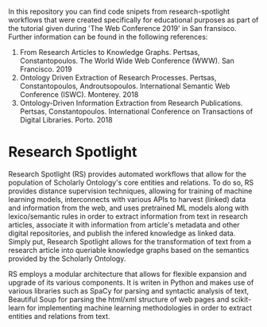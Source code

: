 In this repository you can find code snipets from research-spotlight workflows that were created specifically for educational purposes as part of the tutorial given during 'The Web Conference 2019' in San fransisco. Further information can be found in the following references:

1) From Research Articles to Knowledge Graphs. Pertsas, Constantopoulos. The World Wide Web Conference (WWW). San Francisco. 2019
2) Ontology Driven Extraction of Research Processes. Pertsas, Constantopoulos, Androutsopoulos. International Semantic Web Conference (ISWC). Monterey. 2018
3) Ontology-Driven Information Extraction from Research Publications. Pertsas, Constantopoulos. International Conference on Transactions of Digital Libraries. Porto. 2018

# Research Spotlight

Research Spotlight (RS) provides automated workflows that allow for the population of Scholarly Ontology's core entities and relations. To do so, RS provides distance supervision techniques, allowing for training of machine learning models, interconnects with various APIs to harvest (linked) data and information from the web, and uses pretrained ML models along with lexico/semantic rules in order to extract information from text in research articles, associate it with information from article's metadata and other digital repositories, and publish the infered knowledge as linked data. Simply put, Research Spotlight allows for the transformation of text from a research article into queriable knowledge graphs based on the semantics provided by the Scholarly Ontology.

RS employs a modular architecture that allows for flexible expansion and upgrade of its various components. It is writen in Python and makes use of various libraries such as SpaCy for parsing and syntactic analysis of text, Beautiful Soup for parsing the html/xml structure of web pages and scikit-learn for implementing machine learning methodologies in order to extract entities and relations from text.



